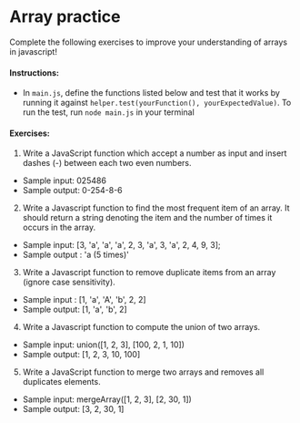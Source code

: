 # Array practice

Complete the following exercises to improve your understanding of arrays in javascript!

#### Instructions:
* In `main.js`, define the functions listed below and test that it works by running it against `helper.test(yourFunction(), yourExpectedValue)`. To run the test, run `node main.js` in your terminal


#### Exercises:

1. Write a JavaScript function which accept a number as input and insert dashes (-) between each two even numbers.
  * Sample input: 025486
  * Sample output: 0-254-8-6

2. Write a Javascript function to find the most frequent item of an array. It should return a string denoting the item and the number of times it occurs in the array.
  * Sample input: [3, 'a', 'a', 'a', 2, 3, 'a', 3, 'a', 2, 4, 9, 3];
  * Sample output : 'a (5 times)'

3. Write a Javascript function to remove duplicate items from an array (ignore case sensitivity).
  * Sample input : [1, 'a', 'A', 'b', 2, 2]
  * Sample output: [1, 'a', 'b', 2]

4. Write a Javascript function to compute the union of two arrays.

  * Sample input: union([1, 2, 3], [100, 2, 1, 10])
  * Sample output: [1, 2, 3, 10, 100]

5. Write a JavaScript function to merge two arrays and removes all duplicates elements.

  * Sample input: mergeArray([1, 2, 3], [2, 30, 1])
  * Sample output: [3, 2, 30, 1]
